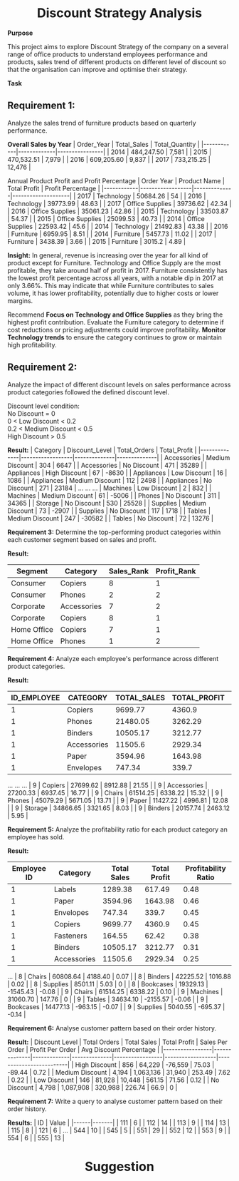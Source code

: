 **<h1 align="center"> Discount Strategy Analysis </h1>**

**Purpose**

This project aims to explore Discount Strategy of the company on a several range of office products to understand employees performance and products, sales trend of different products on different level of discount so that the organisation can improve and optimise their strategy.

**Task**

**<h2>Requirement 1:</h2>** Analyze the sales trend of furniture products based on quarterly performance.

**Overall Sales by Year**
| Order_Year | Total_Sales | Total_Quantity |
|------------|-------------|----------------|
| 2014       | 484,247.50  | 7,581          |
| 2015       | 470,532.51  | 7,979          |
| 2016       | 609,205.60  | 9,837          |
| 2017       | 733,215.25  | 12,476         |

Annual Product Profit and Profit Percentage
| Order Year | Product Name     | Total Profit | Profit Percentage |
|------------|------------------|--------------|--------------------|
| 2017       | Technology       | 50684.26     | 54                |
| 2016       | Technology       | 39773.99     | 48.63             |
| 2017       | Office Supplies  | 39736.62     | 42.34             |
| 2016       | Office Supplies  | 35061.23     | 42.86             |
| 2015       | Technology       | 33503.87     | 54.37             |
| 2015       | Office Supplies  | 25099.53     | 40.73             |
| 2014       | Office Supplies  | 22593.42     | 45.6              |
| 2014       | Technology       | 21492.83     | 43.38             |
| 2016       | Furniture        | 6959.95      | 8.51              |
| 2014       | Furniture        | 5457.73      | 11.02             |
| 2017       | Furniture        | 3438.39      | 3.66              |
| 2015       | Furniture        | 3015.2       | 4.89              |



**Insight:**
In general, revenue is increasing over the year for all kind of product except for Furniture.
Technology and Office Supply are the most profitable, they take around half of profit in 2017. Furniture consistently has the lowest profit percentage across all years, with a notable dip in 2017 at only 3.66%. This may indicate that while Furniture contributes to sales volume, it has lower profitability, potentially due to higher costs or lower margins.

Recommend
**Focus on Technology and Office Supplies** as they bring the highest profit contribution.
Evaluate the Furniture category to determine if cost reductions or pricing adjustments could improve profitability.
**Monitor Technology trends** to ensure the category continues to grow or maintain high profitability.


**<h2> Requirement 2:</h2>** Analyze the impact of different discount levels on sales performance across product categories followed the defined discount level.

Discount level condition:\
No Discount = 0\
0 < Low Discount < 0.2\
0.2 < Medium Discount < 0.5\
High Discount > 0.5

**Result:**
| Category     | Discount_Level   | Total_Orders | Total_Profit |
|--------------|------------------|--------------|--------------|
| Accessories  | Medium Discount   | 304          | 6647         |
| Accessories  | No Discount       | 471          | 35289        |
| Appliances   | High Discount     | 67           | -8630        |
| Appliances   | Low Discount      | 16           | 1086         |
| Appliances   | Medium Discount   | 112          | 2498         |
| Appliances   | No Discount       | 271          | 23184        |
...
...
...
| Machines     | Low Discount      | 2            | 832          |
| Machines     | Medium Discount   | 61           | -5006        |
| Phones       | No Discount       | 311          | 34365        |
| Storage      | No Discount       | 530          | 25528        |
| Supplies     | Medium Discount   | 73           | -2907        |
| Supplies     | No Discount       | 117          | 1718         |
| Tables       | Medium Discount   | 247          | -30582       |
| Tables       | No Discount       | 72           | 13276        |


**Requirement 3:** Determine the top-performing product categories within each customer segment based on sales and profit.


**Result:**


| Segment        | Category    | Sales_Rank | Profit_Rank |
|----------------|-------------|------------|-------------|
| Consumer       | Copiers     | 8          | 1           |
| Consumer       | Phones      | 2          | 2           |
| Corporate      | Accessories  | 7          | 2           |
| Corporate      | Copiers     | 8          | 1           |
| Home Office    | Copiers     | 7          | 1           |
| Home Office    | Phones      | 1          | 2           |


**Requirement 4:** Analyze each employee's performance across different product categories.

**Result:**

| ID_EMPLOYEE | CATEGORY      | TOTAL_SALES | TOTAL_PROFIT | PROFIT_PERCENTAGE |
|-------------|---------------|-------------|--------------|--------------------|
| 1           | Copiers       | 9699.77     | 4360.9       | 19.25              |
| 1           | Phones        | 21480.05    | 3262.29      | 14.4               |
| 1           | Binders       | 10505.17    | 3212.77      | 14.18              |
| 1           | Accessories   | 11505.6     | 2929.34      | 12.93              |
| 1           | Paper         | 3594.96     | 1643.98      | 7.26               |
| 1           | Envelopes     | 747.34      | 339.7        | 1.5                |
...
...
...
| 9           | Copiers       | 27699.62    | 8912.88      | 21.55              |
| 9           | Accessories   | 27200.33    | 6937.45      | 16.77              |
| 9           | Chairs        | 61514.25    | 6338.22      | 15.32              |
| 9           | Phones        | 45079.29    | 5671.05      | 13.71              |
| 9           | Paper         | 11427.22    | 4996.81      | 12.08              |
| 9           | Storage       | 34866.65    | 3321.65      | 8.03               |
| 9           | Binders       | 20157.74    | 2463.12      | 5.95               |


**Requirement 5:** Analyze the profitability ratio for each product category an employee has sold.

**Result:**

| Employee ID | Category    | Total Sales | Total Profit | Profitability Ratio |
|-------------|-------------|-------------|--------------|---------------------|
| 1           | Labels      | 1289.38     | 617.49       | 0.48                |
| 1           | Paper       | 3594.96     | 1643.98      | 0.46                |
| 1           | Envelopes   | 747.34      | 339.7        | 0.45                |
| 1           | Copiers     | 9699.77     | 4360.9       | 0.45                |
| 1           | Fasteners   | 164.55      | 62.42        | 0.38                |
| 1           | Binders     | 10505.17    | 3212.77      | 0.31                |
| 1           | Accessories | 11505.6     | 2929.34      | 0.25                |
...
| 8           | Chairs       | 60808.64    | 4188.40      | 0.07                |
| 8           | Binders      | 42225.52    | 1016.88      | 0.02                |
| 8           | Supplies     | 8501.11     | 5.03         | 0                   |
| 8           | Bookcases    | 19329.13    | -1545.43     | -0.08               |
| 9           | Chairs       | 61514.25    | 6338.22      | 0.10                |
| 9           | Machines     | 31060.70    | 147.76       | 0                   |
| 9           | Tables       | 34634.10    | -2155.57     | -0.06               |
| 9           | Bookcases    | 14477.13    | -963.15      | -0.07               |
| 9           | Supplies     | 5040.55     | -695.37      | -0.14               |


**Requirement 6:** Analyse customer pattern based on their order history.

**Result:**
| Discount Level  | Total Orders | Total Sales | Total Profit | Sales Per Order | Profit Per Order | Avg Discount Percentage |
|-----------------|--------------|-------------|--------------|-----------------|------------------|-------------------------|
| High Discount   | 856          | 64,229      | -76,559      | 75.03           | -89.44           | 0.72                    |
| Medium Discount | 4,194        | 1,063,136   | 31,940       | 253.49          | 7.62             | 0.22                    |
| Low Discount    | 146          | 81,928      | 10,448       | 561.15          | 71.56            | 0.12                    |
| No Discount     | 4,798        | 1,087,908   | 320,988      | 226.74          | 66.9             | 0                       |

**Requirement 7:** Write a query to analyse customer pattern based on their order history.


**Results:**
| ID   | Value |
|------|-------|
| 111  | 6     |
| 112  | 14    |
| 113  | 9     |
| 114  | 13    |
| 115  | 8     |
| 121  | 6     |
...
| 544  | 10    |
| 545  | 5     |
| 551  | 29    |
| 552  | 12    |
| 553  | 9     |
| 554  | 6     |
| 555  | 13    |


**<h1 align="center"> Suggestion </h1>**
